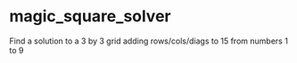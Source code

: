 # magic_square_solver
Find a solution to a 3 by 3 grid adding rows/cols/diags to 15 from numbers 1 to 9
